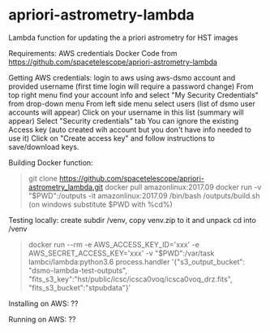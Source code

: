 # apriori-astrometry-lambda
Lambda function for updating the a priori astrometry for HST images

Requirements:
AWS credentials
Docker
Code from https://github.com/spacetelescope/apriori-astrometry-lambda


Getting AWS credentials:
login to aws using aws-dsmo account and provided username (first time login will require a password change)
From top right menu find your account info and select "My Security Credentials" from drop-down menu
From left side menu select users (list of dsmo user accounts will appear)
Click on your username in this list (summary will appear)
Select "Security credentials" tab
You can ignore the existing Access key (auto created wih account but you don't have info needed to use it)
Click on "Create access key" and follow instructions to save/download keys.

Building Docker function:
>git clone https://github.com/spacetelescope/apriori-astrometry_lambda.git
>docker pull amazonlinux:2017.09
>docker run -v "$PWD":/outputs -it amazonlinux:2017.09 /bin/bash /outputs/build.sh	(on windows substitute $PWD with %cd%)

Testing locally:
create subdir /venv, copy venv.zip to it and unpack
cd into /venv

>docker run --rm -e AWS_ACCESS_KEY_ID='xxx' -e AWS_SECRET_ACCESS_KEY='xxx' -v "$PWD":/var/task lambci/lambda:python3.6 process.handler '{"s3_output_bucket": "dsmo-lambda-test-outputs", "fits_s3_key":"hst/public/icsc/icsca0voq/icsca0voq_drz.fits", "fits_s3_bucket":"stpubdata"}'

Installing on AWS:
??

Running on AWS:
??